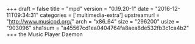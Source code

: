 +++
draft = false
title = "mpd"
version = "0.19.20-1"
date = "2016-12-11T09:34:31"
categories = ['multimedia-extra']
upstreamurl = "http://www.musicpd.org/"
arch = "x86_64"
size = "296200"
usize = "903096"
sha1sum = "a45567cd1ea0404764fa8aea8de532fb3c1ca4b2"
+++
the Music Player Daemon